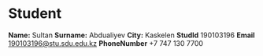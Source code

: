# Student
**Name:** Sultan
**Surname:** Abdualiyev
**City:** Kaskelen
**StudId** 190103196
**Email**  190103196@stu.sdu.edu.kz
**PhoneNumber** +7 747 130 7700